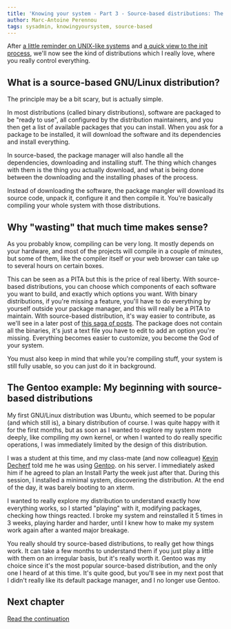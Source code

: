 ```yaml
---
title: 'Knowing your system - Part 3 - Source-based distributions: The Gentoo example'
author: Marc-Antoine Perennou
tags: sysadmin, knowingyoursystem, source-based
---
```


After [a little reminder on UNIX-like systems](http://www.imagination-land.org/posts/2012-11-22-knowing-your-system-part-basics-on-unixlike-systems.html)
and [a quick view to the init process](http://www.imagination-land.org/posts/2012-11-29-knowing-your-system-part-the-init-process.html),
we'll now see the kind of distributions which I really love, where you really control everything.

## What is a source-based GNU/Linux distribution?

The principle may be a bit scary, but is actually simple.

In most distributions (called binary distributions), software are packaged to be "ready to use",
all configured by the distribution maintainers, and you then get a list of available packages that you can install.
When you ask for a package to be installed, it will download the software and its dependencies and install everything.

In source-based, the package manager will also handle all the dependencies, downloading and installing stuff. The thing
which changes with them is the thing you actually download, and what is being done between the downloading and the
installing phases of the process.

Instead of downloading the software, the package mangler will download its source code, unpack it, configure it and then
compile it. You're basically compiling your whole system with those distributions.

## Why "wasting" that much time makes sense?

As you probably know, compiling can be very long. It mostly depends on your hardware, and most of the projects will
compile in a couple of minutes, but some of them, like the compiler itself or your web browser can take up to several
hours on certain boxes.

This can be seen as a PITA but this is the price of real liberty. With source-based distributions, you can choose which
components of each software you want to build, and exactly which options you want. With binary distributions, if you're
missing a feature, you'll have to do everything by yourself outside your package manager, and this will really be a PITA
to maintain. With source-based distribution, it's way easier to contribute, as we'll see in a later post of [this saga
of posts](http://www.imagination-land.org/tags/knowingyoursystem.html). The package does not contain all the binaries,
it's just a text file you have to edit to add an option you're missing. Everything becomes easier to customize, you
become the God of your system.

You must also keep in mind that while you're compiling stuff, your system is still fully usable, so you can just do it
in background.

## The Gentoo example: My beginning with source-based distributions

My first GNU/Linux distribution was Ubuntu, which seemed to be popular (and which still is), a binary distribution of
course. I was quite happy with it for the first months, but as soon as I wanted to explore my system more deeply, like
compiling my own kernel, or when I wanted to do really specific operations, I was immediately limited by the design of
this distribution.

I was a student at this time, and my class-mate (and now colleague) [Kevin Decherf](http://blog.kdecherf.com/) told me he was using
[Gentoo](http://www.gentoo.org/). on his server. I immediately asked him if he agreed to plan an Install Party the week just after that.
During this session, I installed a minimal system, discovering the distribution. At the end of the day, it was barely booting to an xterm.

I wanted to really explore my distribution to understand exactly how everything works, so I started "playing" with it,
modifying packages, checking how things reacted. I broke my system and reinstalled it 5 times in 3 weeks, playing harder
and harder, until I knew how to make my system work again after a wanted major breakage.

You really should try source-based distributions, to really get how things work. It can take a few months to understand
them if you just play a little with them on an irregular basis, but it's really worth it. Gentoo was my choice since
it's the most popular source-based distribution, and the only one I heard of at this time. It's quite good, but you'll
see in my next post that I didn't really like its default package manager, and I no longer use Gentoo.

## Next chapter

[Read the continuation](http://www.imagination-land.org/posts/2012-12-13-knowing-your-system---part-4---falling-in-love-with-paludis.html)
